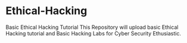 # Ethical-Hacking
Basic Ethical Hacking Tutorial
This Repository will upload basic Ethical Hacking tutorial and Basic Hacking Labs for Cyber Security Ethusiastic.
